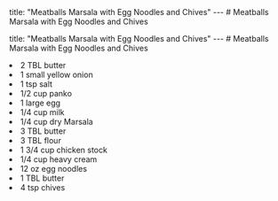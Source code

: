 <!DOCTYPE HTML PUBLIC "-//W3C//DTD HTML 4.0 Transitional//EN">
<html>
  <head>
  title: "Meatballs Marsala with Egg Noodles and Chives"
---
# Meatballs Marsala with Egg Noodles and Chives<link rel='stylesheet' href='style.css' type='text/css'><meta http-equiv="Content-Style-Stype" content="text/css">
     <meta http-equiv="Content-Type" content="text/html;charset=utf-8">
     </head><body><div class="recipe" itemscope itemtype="http://schema.org/Recipe"><div class='header'><p class="title"><spa<!DOCTYPE HTML PUBLIC "-//W3C//DTD HTML 4.0 Transitional//EN">
<html>
  <head>
  title: "Meatballs Marsala with Egg Noodles and Chives"
---
# Meatballs Marsala with Egg Noodles and Chives<link rel='stylesheet' href='style.css' type='text/css'><meta http-equiv="Content-Style-Stype" content="text/css">
     <meta http-equiv="Content-Type" content="text/html;charset=utf-8">
     </head><body><div class="recipe" itemscope itemtype="http://schema.org/Recipe"><div class='header'><p class="title"><spaTBL olive oil </li>
<li class="ing" itemprop="ingredients">2 TBL butter </li>
<li class="ing" itemprop="ingredients">1 small yellow onion </li>
<li class="ing" itemprop="ingredients">1 tsp salt </li>
<li class="ing" itemprop="ingredients">1/2 cup panko </li>
<li class="ing" itemprop="ingredients">1 large egg </li>
<li class="ing" itemprop="ingredients">1/4 cup milk </li>
<li class="ing" itemprop="ingredients">1/4 cup dry Marsala </li>
<li class="ing" itemprop="ingredients">3 TBL butter </li>
<li class="ing" itemprop="ingredients">3 TBL flour </li>
<li class="ing" itemprop="ingredients">1 3/4 cup chicken stock </li>
<li class="ing" itemprop="ingredients">1/4 cup heavy cream </li>
<li class="ing" itemprop="ingredients">12 oz egg noodles </li>
<li class="ing" itemprop="ingredients">1 TBL butter </li>
<li class="ing" itemprop="ingredients">4 tsp chives </li>
</ul>
</div>
</div>

</body>
</html>